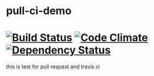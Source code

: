 # pull-ci-demo
[![Build Status](https://travis-ci.org/pxie/pull-ci-demo.png?branch=master)](ContinuousIntegration)
[![Code Climate](https://codeclimate.com/github/pxie/pull-ci-demo.png)](CodeClimate)
[![Dependency Status](https://gemnasium.com/pxie/pull-ci-demo.png)][Dependencies]
============

this is test for  pull request and travis ci

[ContinuousIntegration]: https://travis-ci.org/pxie/pull-ci-demo "CI is built around the clock by travis-ci.org"
[Dependencies]: https://gemnasium.com/pxie/pull-ci-demo "SimpleCov dependencies on Gemnasium"
[CodeClimate]: https://codeclimate.com/github/pxie/pull-ci-demo "code climate"
